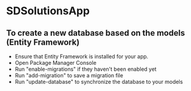 # SDSolutionsApp

## To create a new database based on the models (Entity Framework)
- Ensure that Entity Framework is installed for your app.
- Open Package Manager Console
- Run "enable-migrations" if they haven't been enabled yet
- Run "add-migration" to save a migration file
- Run "update-database" to synchronize the database to your models
